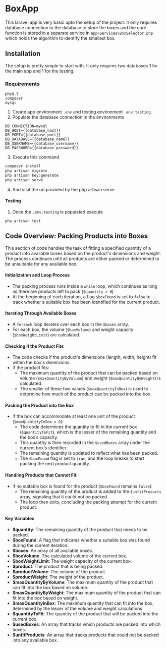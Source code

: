 
# BoxApp
This laravel app is very basic upto the setup of the project. It only requires database connection to the database to store the boxes and the core function is stored in a separate service in `app\Services\BoxSelector.php` which holds the algorithm to identify the smallest box.

## Installation
The setup is pretty simple to start with. It only requires two databases 1 for the main app and 1 for the testing.

### Requirements 
```
php8.3
composer
mysql
```
1. Create app environment `.env` and testing environment `.env.testing`.
2. Populate the database connection in the environments

```
DB_CONNECTION=mysql
DB_HOST={{database_host}}
DB_PORT={{database_port}}
DB_DATABASE={{database_name}}
DB_USERNAME={{database_username}}
DB_PASSWORD={{database_password}}
```
3.  Execute this command
```bash
composer install
php artisan migrate
php artisan key:generate
php artisan serve
```
4. And visit the url provided by the php artisan serve
#### Testing
1. Once the `.env.testing` is populated execute
```
php artisan test
```



## Code Overview: Packing Products into Boxes

This section of code handles the task of fitting a specified quantity of a product into available boxes based on the product's dimensions and weight. The process continues until all products are either packed or determined to be unsuitable for any available box.

#### Initialization and Loop Process

-   The packing process runs inside a `while` loop, which continues as long as there are products left to pack (`$quantity > 0`).
-   At the beginning of each iteration, a flag `$boxFound` is set to `false` to track whether a suitable box has been identified for the current product.

#### Iterating Through Available Boxes

-   A `foreach` loop iterates over each box in the `$boxes` array.
-   For each box, the volume (`$boxVolume`) and weight capacity (`$boxWeightLimit`) are calculated.

#### Checking if the Product Fits

-   The code checks if the product's dimensions (length, width, height) fit within the box's dimensions.
-   If the product fits:
    -   The maximum quantity of the product that can be packed based on volume (`$maxQuantityByVolume`) and weight (`$maxQuantityByWeight`) is calculated.
    -   The smaller of these two values (`$maxQuantityInBox`) is used to determine how much of the product can be packed into the box.

#### Packing the Product into the Box

-   If the box can accommodate at least one unit of the product (`$maxQuantityInBox > 0`):
    -   The code determines the quantity to fit in the current box (`$quantityToFit`), which is the lesser of the remaining quantity and the box’s capacity.
    -   This quantity is then recorded in the `$usedBoxes` array under the current box's identifier.
    -   The remaining quantity is updated to reflect what has been packed.
    -   The `$boxFound` flag is set to `true`, and the loop breaks to start packing the next product quantity.

#### Handling Products that Cannot Fit

-   If no suitable box is found for the product (`$boxFound` remains `false`):
    -   The remaining quantity of the product is added to the `$unfitProducts` array, signaling that it could not be packed.
    -   The loop then exits, concluding the packing attempt for the current product.

#### Key Variables

-   **$quantity**: The remaining quantity of the product that needs to be packed.
-   **$boxFound**: A flag that indicates whether a suitable box was found during the current iteration.
-   **$boxes**: An array of all available boxes.
-   **$boxVolume**: The calculated volume of the current box.
-   **$boxWeightLimit**: The weight capacity of the current box.
-   **$product**: The product that is being packed.
-   **$productVolume**: The volume of the product.
-   **$productWeight**: The weight of the product.
-   **$maxQuantityByVolume**: The maximum quantity of the product that can fit into the box based on volume.
-   **$maxQuantityByWeight**: The maximum quantity of the product that can fit into the box based on weight.
-   **$maxQuantityInBox**: The maximum quantity that can fit into the box, determined by the lesser of the volume and weight calculations.
-   **$quantityToFit**: The quantity of the product that will be packed into the current box.
-   **$usedBoxes**: An array that tracks which products are packed into which boxes.
-   **$unfitProducts**: An array that tracks products that could not be packed into any available box.

